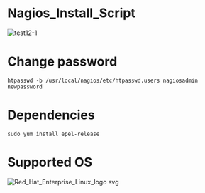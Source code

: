 # Nagios_Install_Script

![test12-1](https://github.com/shashank355/Nagios_Install_Script/assets/47427355/b0bf94e6-a8a1-4a3c-8730-aa8b4799590b)

# Change password 

```
htpasswd -b /usr/local/nagios/etc/htpasswd.users nagiosadmin newpassword
```
# Dependencies

```
sudo yum install epel-release 
```
# Supported OS 

![Red_Hat_Enterprise_Linux_logo svg](https://github.com/shashank355/Nagios_Install_Script/assets/47427355/750eb9f3-83f8-4487-95ed-2cd55e05b8a7)


